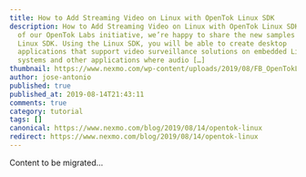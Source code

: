 ```yaml
---
title: How to Add Streaming Video on Linux with OpenTok Linux SDK
description: How to Add Streaming Video on Linux with OpenTok Linux SDK As part
  of our OpenTok Labs initiative, we’re happy to share the new samples of our
  Linux SDK. Using the Linux SDK, you will be able to create desktop
  applications that support video surveillance solutions on embedded Linux
  systems and other applications where audio […]
thumbnail: https://www.nexmo.com/wp-content/uploads/2019/08/FB_OpenTokLinux.png
author: jose-antonio
published: true
published_at: 2019-08-14T21:43:11
comments: true
category: tutorial
tags: []
canonical: https://www.nexmo.com/blog/2019/08/14/opentok-linux
redirect: https://www.nexmo.com/blog/2019/08/14/opentok-linux
---
```

Content to be migrated...

